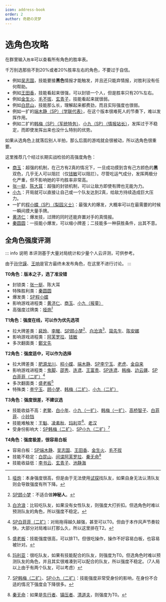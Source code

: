```yaml
---
icon: address-book
order: 2
author: 奇葩の灵梦
---
```


# 选角色攻略

在群里输入`胜率`可以查看所有角色的胜率表。

千万别选那些不到20%或者20%胜率左右的角色，不要过于自信。

- 例如[吴志国](../skills/base.md#w-吴志国-剿匪大队长)，技能要接**黑色**情报才能触发，并且还只能弃情报，对胜利没有任何帮助。
- 例如[王田香](../skills/base.md#w-王田香-特务处长)，技能看起来很强，可以封锁一个人，但是胜率只有20%左右。
- 例如[金生火](../skills/base.md#j-金生火-军机处处长)、[毛不拔](../skills/base.md#m-毛不拔-古董商人)、[玄青子](../skills/base.md#x-玄青子-算命先生)，技能看起来就很弱。
- 例如[白昆山](../skills/base.md#b-白昆山-军官)，技能那么长，理解起来都费劲，而且实际强度也很弱。
- 例如一扩的[端木静（SP）（学联代表）](../skills/extend1.md#d-端木静-sp-学联代表)，在这个版本很难死人的节奏下，难以发挥作用。
- 例如二扩的[韩梅（SP）（军统特务）](../skills/extend2.md#h-韩梅-sp-军统特务)、[小九（SP）（情报站长）](../skills/extend2.md#x-小九-sp-情报站长)，发挥过于不稳定，而即使发挥出来也没什么特别的优势。

如果从选角色上就落后别人半拍，那么后面的游戏就会很被动，所以选角色很重要。

这里推荐几个经过长期实战检验的高强度角色：
- [商玉](../skills/base.md#s-商玉-酒楼掌柜)：超强的机制，在己方有2真的情况下，一旦成功摸到含有己方颜色的**黑**双色，几乎无人可以阻拦（仅[钱敏](../skills/extend1.md#q-钱敏-调查科员)可以阻拦）。尽管吃运气成分，发挥两极分化严重，但不影响她的平均胜率非常高。
- [张一挺](../skills/base.md#z-张一挺-司令)、[陈大耳](../skills/extend2.md#c-陈大耳-包打听)：超强的封锁机制，可以让敌方即使有牌也无能为力。
- [小九](../skills/base.md#x-小九-报童)：开局就可以直接让自己或一个队友达到2真，给敌方持续造成巨大压力。
- 一扩的[程小蝶（SP）（梨园义士）](../skills/extend1.md#c-程小蝶-sp-梨园义士)：最强大的爆发，大概率可以在最需要的时候一瞬间摸大量手牌。
- [黄济仁](../skills/base.md#h-黄济仁-药铺大夫)：爆发技，过牌的同时还能弃置对手的真情报。
- [秦圆圆](../skills/extend1.md#q-秦圆圆-风尘侠女)：一技能小爆发，可以缩小牌差；二技能多一种获胜条件，出其不意。

## 全角色强度评测

::: info 说明
本评测基于大量对局统计和少量个人云评测，可供参考。

由于[孙守謨](../skills/extend2.md#非正式-孙守謨-参谋)、[王响](../skills/extend2.md#非正式-王响-火车司机)是官方最终未发布角色，在这里不进行讨论。
:::

**T0角色：版本之子，选了准没错**

- 封锁类：[张一挺](../skills/base.md#z-张一挺-司令)、陈大耳
- 特殊胜利类：[秦圆圆](../skills/extend1.md#q-秦圆圆-风尘侠女)
- 爆发类：[SP程小蝶](../skills/extend1.md#c-程小蝶-sp-梨园义士)
- 影响游戏进程类：[黄济仁](../skills/base.md#h-黄济仁-药铺大夫)、[商玉](../skills/base.md#s-商玉-酒楼掌柜)、[小九（报童）](../skills/base.md#x-小九-报童)
- 高强度过牌类：[哑炮](../skills/extend2.md#y-哑炮-乞丐)[^yapao]

[^yapao]: [哑炮](../skills/extend2.md#y-哑炮-乞丐)：本身强度很高，但是由于无法使用[试探](../card/card.md)找队友，如果自身无法认清队友则会导致强度有所下降。

**T1角色：强度在线，可以作为优先选项**

- 拉大牌差类：[裴玲](../skills/base.md#p-裴玲-电影明星)、[李醒](../skills/base.md#l-李醒-租借巡捕)、[SP顾小梦](../skills/base.md#g-顾小梦-sp-译电科科员)[^spguxiaomeng]、[白沧浪](../skills/base.md#b-白沧浪-情场浪子)[^baicanglang]、[简先生](../skills/extend1.md#j-简先生-话剧演员)、[陈安娜](../skills/extend2.md#c-陈安娜-速记员)
- 影响游戏进程类：[阿芙罗拉](../skills/base.md#a-阿芙罗拉-赌场荷官)、[钱敏](../skills/extend1.md#q-钱敏-调查科员)
- 多次翻面类：[鄭文先](../skills/base.md#z-鄭文先-日伪报社主编)

[^spguxiaomeng]: [SP顾小梦](../skills/base.md#g-顾小梦-sp-译电科科员)：不适合做**神秘人**。
[^baicanglang]: [白沧浪](../skills/base.md#b-白沧浪-情场浪子)：比较吃队友，如果没有女性队友，则强度大打折扣。但选角色时难以预测队友的角色，所以强度不稳定。

**T2角色：强度适中，可以作为选择**

- 拉大牌差类：[肥源龙川](../skills/base.md#f-肥原龙川-特务机关长)、[程小蝶](../skills/base.md#c-程小蝶-花旦)、[端木静](../skills/base.md#d-端木静-学生)、[SP李宁玉](../skills/base.md#l-李宁玉-sp-译电科科长)、[老虎](../skills/extend1.md#l-老虎-地下领袖)、[金自来](../skills/extend2.md#j-金自来-老千)
- 影响游戏进程类：[鬼脚](../skills/base.md#g-鬼脚-黄包车夫)、[邵秀](../skills/base.md#s-邵秀-大家闺秀)、[连鸢](../skills/base.md#l-连鸢-作家)、[王富贵](../skills/base.md#w-王富贵-黑帮老大)、[SP连鸢](../skills/extend1.md#l-连鸢-sp-爱国作家)、[韩梅](../skills/base.md#h-韩梅-卖花女)、[边云疆](../skills/extend2.md#b-边云疆-军人)、[SP白菲菲（二扩）](../skills/extend2.md#b-白菲菲-sp-日本间谍)[^spbaifeifei]
- 多次翻面类：[盛老板](../skills/extend1.md#s-盛老板-富商)[^shenglaoban]
- 特殊类：[李宁玉](../skills/base.md#l-李宁玉-译电科科长)、[顾小梦](../skills/base.md#g-顾小梦-译电科科员)、[韩梅（二扩）](../skills/extend2.md#h-韩梅-特务处长)、[小九（二扩）](../skills/extend2.md#x-小九-反特砥柱)

[^spbaifeifei]: [SP白菲菲（二扩）](../skills/extend2.md#b-白菲菲-sp-日本间谍)：对局拖得越久越强，甚至可以T0。但由于本作风声节奏较快，大部分对局难以打那么久，所以这里排在T2。
[^shenglaoban]: [盛老板](../skills/extend1.md#s-盛老板-富商)：技能强度很高，可以排T1，但很吃操作，操作不好容易白板，也容易被针对。

**T3角色：强度很差，不建议选**

- 技能收益不高：[老鳖](../skills/base.md#l-老鳖-香烟贩子)、[白小年](../skills/base.md#b-白小年-秘书)、[小九（一扩）](../skills/extend1.md#x-小九-追梦少年)、[韩梅（一扩）](../skills/extend1.md#h-韩梅-特务学员)、[高桥智子](../skills/extend1.md#g-高桥智子-艺伎)、[白菲菲](../skills/base.md#b-白菲菲-护士)、[小铃铛](../skills/extend2.md#x-小铃铛-杂耍艺人)
- 技能难触发：[王魁](../skills/base.md#w-王魁-黑帮打手)、[凌素秋](../skills/extend2.md#l-凌素秋-棋手)、[玛利亚](../skills/extend1.md#m-玛利亚-修女)[^maliya]、[老汉](../skills/base.md#l-老汉-裘家二太太)
- 受身份影响大：[SP韩梅（二扩）](../skills/extend2.md#h-韩梅-sp-军统特务)、[SP小九（二扩）](../skills/extend2.md#x-小九-sp-情报站长)[^spxiaojiu]

[^maliya]: [玛利亚](../skills/extend1.md#m-玛利亚-修女)：很吃队友，如果有技能配合的队友，则强度为T0。但选角色时难以预测队友的角色，并且其实很难凑到可以配合的队友，所以强度不稳定。（7人局以上由于有两个队友，可以考虑）
[^spxiaojiu]: [SP韩梅（二扩）](../skills/extend2.md#h-韩梅-sp-军统特务)、[SP小九（二扩）](../skills/extend2.md#x-小九-sp-情报站长)：技能强度非常受身份的影响，在身份不合适的情况下强度会下降很多。

**T4角色：强度极差，很容易白板**

- 容易白板：[SP端木静](../skills/extend1.md#d-端木静-sp-学联代表)、[吴志国](../skills/base.md#w-吴志国-剿匪大队长)、[王田香](../skills/base.md#w-王田香-特务处长)、[金生火](../skills/base.md#j-金生火-军机处处长)、[毛不拔](../skills/base.md#m-毛不拔-古董商人)
- 技能不稳定：[白昆山](../skills/base.md#b-白昆山-军官)、[间谍阿芙罗拉](../skills/extend2.md#a-阿芙罗拉-苏联间谍)、[秦无命](../skills/extend2.md#q-秦无命-死士)[^qinwuming]
- 技能收益低：[李书云](../skills/extend2.md#l-李书云-教授)、[玄青子](../skills/base.md#x-玄青子-算命先生)、[池静海](../skills/extend1.md#c-池镜海-破译专家)

[^qinwuming]: [秦无命](../skills/extend2.md#q-秦无命-死士)：如果是[先行者](../card/secret_task.md)、[镇压者](../card/secret_task.md)、[清道夫](../card/secret_task.md)，则强度为T0。
